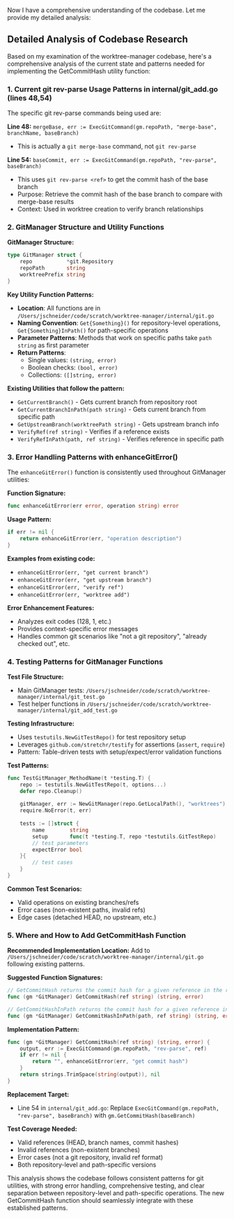 Now I have a comprehensive understanding of the codebase. Let me provide my detailed analysis:

## Detailed Analysis of Codebase Research

Based on my examination of the worktree-manager codebase, here's a comprehensive analysis of the current state and patterns needed for implementing the GetCommitHash utility function:

### 1. Current git rev-parse Usage Patterns in internal/git_add.go (lines 48,54)

The specific git rev-parse commands being used are:

**Line 48:** `mergeBase, err := ExecGitCommand(gm.repoPath, "merge-base", branchName, baseBranch)`
- This is actually a `git merge-base` command, not `git rev-parse`

**Line 54:** `baseCommit, err := ExecGitCommand(gm.repoPath, "rev-parse", baseBranch)`
- This uses `git rev-parse <ref>` to get the commit hash of the base branch
- Purpose: Retrieve the commit hash of the base branch to compare with merge-base results
- Context: Used in worktree creation to verify branch relationships

### 2. GitManager Structure and Utility Functions

**GitManager Structure:**
```go
type GitManager struct {
    repo           *git.Repository
    repoPath       string
    worktreePrefix string
}
```

**Key Utility Function Patterns:**
- **Location**: All functions are in `/Users/jschneider/code/scratch/worktree-manager/internal/git.go`
- **Naming Convention**: `Get{Something}()` for repository-level operations, `Get{Something}InPath()` for path-specific operations
- **Parameter Patterns**: Methods that work on specific paths take `path string` as first parameter
- **Return Patterns**: 
  - Single values: `(string, error)`
  - Boolean checks: `(bool, error)`
  - Collections: `([]string, error)`

**Existing Utilities that follow the pattern:**
- `GetCurrentBranch()` - Gets current branch from repository root
- `GetCurrentBranchInPath(path string)` - Gets current branch from specific path
- `GetUpstreamBranch(worktreePath string)` - Gets upstream branch info
- `VerifyRef(ref string)` - Verifies if a reference exists
- `VerifyRefInPath(path, ref string)` - Verifies reference in specific path

### 3. Error Handling Patterns with enhanceGitError()

The `enhanceGitError()` function is consistently used throughout GitManager utilities:

**Function Signature:**
```go
func enhanceGitError(err error, operation string) error
```

**Usage Pattern:**
```go
if err != nil {
    return enhanceGitError(err, "operation description")
}
```

**Examples from existing code:**
- `enhanceGitError(err, "get current branch")`
- `enhanceGitError(err, "get upstream branch")`
- `enhanceGitError(err, "verify ref")`
- `enhanceGitError(err, "worktree add")`

**Error Enhancement Features:**
- Analyzes exit codes (128, 1, etc.)
- Provides context-specific error messages
- Handles common git scenarios like "not a git repository", "already checked out", etc.

### 4. Testing Patterns for GitManager Functions

**Test File Structure:**
- Main GitManager tests: `/Users/jschneider/code/scratch/worktree-manager/internal/git_test.go`
- Test helper functions in `/Users/jschneider/code/scratch/worktree-manager/internal/git_add_test.go`

**Testing Infrastructure:**
- Uses `testutils.NewGitTestRepo()` for test repository setup
- Leverages `github.com/stretchr/testify` for assertions (`assert`, `require`)
- Pattern: Table-driven tests with setup/expect/error validation functions

**Test Patterns:**
```go
func TestGitManager_MethodName(t *testing.T) {
    repo := testutils.NewGitTestRepo(t, options...)
    defer repo.Cleanup()
    
    gitManager, err := NewGitManager(repo.GetLocalPath(), "worktrees")
    require.NoError(t, err)
    
    tests := []struct {
        name        string
        setup       func(t *testing.T, repo *testutils.GitTestRepo)
        // test parameters
        expectError bool
    }{
        // test cases
    }
}
```

**Common Test Scenarios:**
- Valid operations on existing branches/refs
- Error cases (non-existent paths, invalid refs)
- Edge cases (detached HEAD, no upstream, etc.)

### 5. Where and How to Add GetCommitHash Function

**Recommended Implementation Location:**
Add to `/Users/jschneider/code/scratch/worktree-manager/internal/git.go` following existing patterns.

**Suggested Function Signatures:**
```go
// GetCommitHash returns the commit hash for a given reference in the repository
func (gm *GitManager) GetCommitHash(ref string) (string, error)

// GetCommitHashInPath returns the commit hash for a given reference in a specific path
func (gm *GitManager) GetCommitHashInPath(path, ref string) (string, error)
```

**Implementation Pattern:**
```go
func (gm *GitManager) GetCommitHash(ref string) (string, error) {
    output, err := ExecGitCommand(gm.repoPath, "rev-parse", ref)
    if err != nil {
        return "", enhanceGitError(err, "get commit hash")
    }
    return strings.TrimSpace(string(output)), nil
}
```

**Replacement Target:**
- Line 54 in `internal/git_add.go`: Replace `ExecGitCommand(gm.repoPath, "rev-parse", baseBranch)` with `gm.GetCommitHash(baseBranch)`

**Test Coverage Needed:**
- Valid references (HEAD, branch names, commit hashes)
- Invalid references (non-existent branches)
- Error cases (not a git repository, invalid ref format)
- Both repository-level and path-specific versions

This analysis shows the codebase follows consistent patterns for git utilities, with strong error handling, comprehensive testing, and clear separation between repository-level and path-specific operations. The new GetCommitHash function should seamlessly integrate with these established patterns.